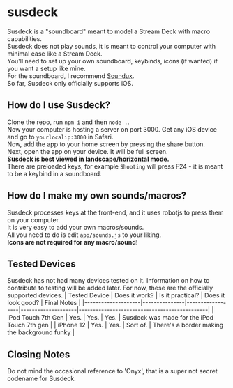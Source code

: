# susdeck
Susdeck is a "soundboard" meant to model a Stream Deck with macro capabilities.  
Susdeck does not play sounds, it is meant to control your computer with minimal ease like a Stream Deck.  
You'll need to set up your own soundboard, keybinds, icons (if wanted) if you want a setup like mine.  
For the soundboard, I recommend [Soundux](https://github.com/Soundux/Soundux).  
So far, Susdeck only officially supports iOS. 

## How do I use Susdeck?
Clone the repo, run `npm i` and then `node .`.  
Now your computer is hosting a server on port 3000. Get any iOS device and go to `yourlocalip:3000` in Safari.  
Now, add the app to your home screen by pressing the share button.  
Next, open the app on your device. It will be full screen.  
**Susdeck is best viewed in landscape/horizontal mode.**  
There are preloaded keys, for example `Shooting` will press F24 - it is meant to be a keybind in a soundboard.

## How do I make my own sounds/macros?
Susdeck processes keys at the front-end, and it uses robotjs to press them on your computer.  
It is very easy to add your own macros/sounds.  
All you need to do is edit `app/sounds.js` to your liking.  
**Icons are not required for any macro/sound!**  

## Tested Devices
Susdeck has not had many devices tested on it. Information on how to contribute to testing will be added later. For now, these are the officially supported devices.
| Tested Device      | Does it work? | Is it practical? | Does it look good? | Final Notes                                  |
|--------------------|---------------|------------------|--------------------|----------------------------------------------|
| iPod Touch 7th Gen | Yes.          | Yes.             | Yes.               | Susdeck was made for the iPod Touch 7th gen  |
| iPhone 12          | Yes.          | Yes.             | Sort of.           | There's a border making the background funky |

## Closing Notes
Do not mind the occasional reference to 'Onyx', that is a super not secret codename for Susdeck.